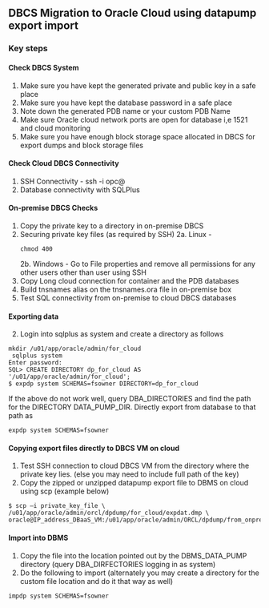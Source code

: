 ## DBCS Migration to Oracle Cloud using datapump export import

### Key steps 
#### Check DBCS System

1. Make sure you have kept the generated private and public key in a safe place
2. Make sure you have kept the database password in a safe place
3. Note down the generated PDB name or your custom PDB Name
4. Make sure Oracle cloud network ports are open for database i,e 1521 and cloud monitoring
5. Make sure you have enough block storage space allocated in DBCS for export dumps and block storage files

#### Check Cloud DBCS Connectivity 
1. SSH Connectivity - ssh -i <private key> opc\@<Public IP>
2. Database connectivity with SQLPlus 

#### On-premise DBCS Checks
1. Copy the private key to a directory in on-premise DBCS
2. Securing private key files (as required by SSH) 
2a. Linux - <pre><code>chmod 400 <private key> </code></pre>
2b. Windows - Go to File properties and remove all permissions for any other users other than user using SSH
3. Copy Long cloud connection for container and the PDB databases
4. Build tnsnames alias on the tnsnames.ora file in on-premise box
5. Test SQL connectivity from on-premise to cloud DBCS databases

#### Exporting data 
2. Login into sqlplus as system and create a directory as follows 
 <pre><code>mkdir /u01/app/oracle/admin/for_cloud
 sqlplus system
Enter password: <enter the password for the SYSTEM user>
SQL> CREATE DIRECTORY dp_for_cloud AS '/u01/app/oracle/admin/for_cloud';
$ expdp system SCHEMAS=fsowner DIRECTORY=dp_for_cloud
</code></pre>
If the above do not work well, query DBA_DIRECTORIES and find the path for the DIRECTORY DATA_PUMP_DIR. Directly export from database to that path as 
<pre><code>expdp system SCHEMAS=fsowner</code></pre>

#### Copying export files directly to DBCS VM on cloud
1. Test SSH connection to cloud DBCS VM from the directory where the private key lies. (else you may need to include full path of the key)
2. Copy the zipped or unzipped datapump export file to DBMS on cloud using scp (example below)
<pre><code>$ scp –i private_key_file \
/u01/app/oracle/admin/orcl/dpdump/for_cloud/expdat.dmp \
oracle@IP_address_DBaaS_VM:/u01/app/oracle/admin/ORCL/dpdump/from_onprem</code></pre>

#### Import into DBMS 
1. Copy the file into the location pointed out by the DBMS_DATA_PUMP directory (query DBA_DIRFECTORIES logging in as system)
2. Do the following to import (alternately you may create a directory for the custom file location and do it that way as well)
<pre><code>impdp system SCHEMAS=fsowner </code></pre>
